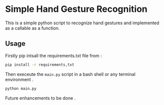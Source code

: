 # Simple Hand Gesture Recognition

This is a simple python script to recognize hand gestures and implemented as a callable as a function.

## Usage

Firstly pip intsall the requirements.txt file from :

```bash
pip install -r requirements,txt
```

Then execeute the `main.py` script in a bash shell or any terminal environment .

```bash
python main.py
```

Future enhancements to be done .
